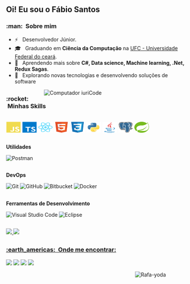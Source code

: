 ## Oi! Eu sou o Fábio Santos
<!--
**santossousa/santossousa** is a ✨ _special_ ✨ repository because its `README.md` (this file) appears on your GitHub profile.

Here are some ideas to get you started:

- 🔭 I’m currently working on ...
- 🌱 I’m currently learning ...
- 👯 I’m looking to collaborate on ...
- 🤔 I’m looking for help with ...
- 💬 Ask me about ...
- 📫 How to reach me: ...
- 😄 Pronouns: ...
- ⚡ Fun fact: ...
-->
<div>
 <h3> :man: &nbsp;Sobre mim </h3>

- ⚡ &nbsp; Desenvolvedor Júnior.
- 🎓 &nbsp; Graduando em **Ciência da Computação** na <a href="https://www.ufc.br/">UFC - Universidade Federal do ceará</a>.
- 🌱 &nbsp; Aprendendo mais sobre **C#, Data science, Machine learning, .Net, Redux Sagas**.
- 🤔 &nbsp; Explorando novas tecnologias e desenvolvendo soluções de software

<img src="https://raw.githubusercontent.com/MicaelliMedeiros/micaellimedeiros/master/image/computer-illustration.png" min-width="400px" max-width="400px" width="400px" align="right" alt="Computador iuriCode">
</div>

 
 ##
  <h3> :rocket: &nbsp;Minhas Skills </h3>
  
  
 <div style="display: inline_block"><br>
  <img align="center" alt="fabio-Js" height="30" width="40" src="https://raw.githubusercontent.com/devicons/devicon/master/icons/javascript/javascript-plain.svg">
  <img align="center" alt="fabio-Ts" height="30" width="40" src="https://raw.githubusercontent.com/devicons/devicon/master/icons/typescript/typescript-plain.svg">
  <img align="center" alt="fabio-React" height="30" width="40" src="https://raw.githubusercontent.com/devicons/devicon/master/icons/react/react-original.svg">
  <img align="center" alt="fabio-HTML" height="30" width="40" src="https://raw.githubusercontent.com/devicons/devicon/master/icons/html5/html5-original.svg">
  <img align="center" alt="fabio-CSS" height="30" width="40" src="https://raw.githubusercontent.com/devicons/devicon/master/icons/css3/css3-original.svg">
  <img align="center" alt="fabio-Python" height="30" width="40" src="https://raw.githubusercontent.com/devicons/devicon/master/icons/python/python-original.svg">
  <img align="center" alt="fabio-java" height="30" width="40" src="https://raw.githubusercontent.com/devicons/devicon/master/icons/java/java-original.svg">
  <img align="center" alt="fabio-postgresql" height="30" width="40" src="https://raw.githubusercontent.com/devicons/devicon/master/icons/postgresql/postgresql-original.svg">
  <img align="center" alt="fabio-spring" height="30" width="40" src="https://raw.githubusercontent.com/devicons/devicon/master/icons/spring/spring-original.svg">
</div>
  
  
 ##
**Utilidades**

  ![Postman](https://img.shields.io/badge/-Postman-333333?style=flat&logo=postman)
 ##
 **DevOps**

  ![Git](https://img.shields.io/badge/-Git-333333?style=flat&logo=git)
  ![GitHub](https://img.shields.io/badge/-GitHub-333333?style=flat&logo=github)
  ![Bitbucket](https://img.shields.io/badge/-Bitbucket-333333?style=flat&logo=bitbucket)
  ![Docker](https://img.shields.io/badge/-Docker-333333?style=flat&logo=docker)
  ##
**Ferramentas de Desenvolvimento**

  ![Visual Studio Code](https://img.shields.io/badge/-Visual%20Studio%20Code-333333?style=flat&logo=visual-studio-code&logoColor=007ACC)
  ![Eclipse](https://img.shields.io/badge/-Eclipse-333333?style=flat&logo=eclipse-ide&logoColor=2C2255)   
##

 <div>
  <a href="https://github.com/santossousa">
  <img height="180em" src="https://github-readme-stats.vercel.app/api?username=santossousa&show_icons=true&theme=dracula&include_all_commits=true&count_private=true"/>
  <img height="180em" src="https://github-readme-stats.vercel.app/api/top-langs/?username=santossousa&layout=compact&langs_count=7&theme=dracula"/>
 
</div>

 
 ##
 <h3> :earth_americas: &nbsp;Onde me encontrar: </h3> 
 <p align="left">
  <a href="#" alt="Gmail">
  <img src="https://img.shields.io/badge/-Gmail-FF0000?style=flat-square&labelColor=FF0000&logo=gmail&logoColor=white&link=LINK-DO-SEU-EMAIL" /></a>

  <a href="https://www.linkedin.com/in/f%C3%A1bio-santos-a2321315as" alt="Linkedin">
  <img src="https://img.shields.io/badge/-Linkedin-0e76a8?style=flat-square&logo=Linkedin&logoColor=white&link=LINK-DO-SEU-LINKEDIN" /></a>

  <a href="#" alt="WhatsApp">
  <img src="https://img.shields.io/badge/-WhatsApp-25d366?style=flat-square&labelColor=25d366&logo=whatsapp&logoColor=white&link=API-DO-SEU-WHATSAPP"/></a>

  <a href="https://www.instagram.com/fabio_s7/" alt="Instagram">
  <img src="https://img.shields.io/badge/-Instagram-DF0174?style=flat-square&labelColor=DF0174&logo=instagram&logoColor=white&link=LINK-DO-SEU-INSTAGRAM"/></a>
</p>
 <div>
 <img align="right" alt="Rafa-yoda" width="150"  src="https://media.giphy.com/media/q3ZBNmc4uNNXq/giphy.gif">
 </div>
